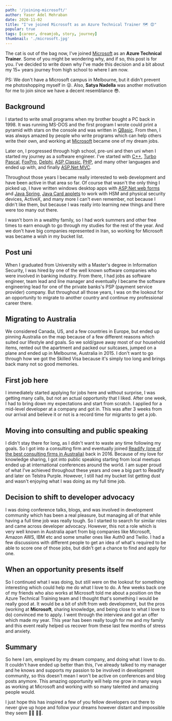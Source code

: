 ```yaml
---
path: '/joining-microsoft/'
author: Yaser Adel Mehraban
date: 2020-11-02
title: "I've joined Microsoft as an Azure Technical Trainer 🗺️ 😍"
popular: true
tags: [career, dreamjob, story, journey]
thumbnail: './microsoft.jpg'
---
```


The cat is out of the bag now, I've joined [Microsoft](https://www.microsoft.com/) as an **Azure Technical Trainer**. Some of you might be wondering why, and if so, this post is for you. I've decided to write down why I've made this decision and a bit about my 15+ years journey from high school to where I am now.

PS: We don't have a Microsoft campus in Melbourne, but it didn't prevent me photoshopping myself in 😜. Also, **Satya Nadella** was another motivation for me to join since we have a decent resemblance 😎.

<!--more-->

## Background

I started to write small programs when my brother bought a PC back in 1998. It was running MS-DOS and the first program I wrote could print a pyramid with stars on the console and was written in [QBasic](https://en.wikipedia.org/wiki/QBasic#:~:text=QBasic%20is%20an%20integrated%20development,on%20demand%20within%20the%20IDE.). From then, I was always amazed by people who write programs which can help others write their own, and working at [Microsoft](https://www.microsoft.com/) became one of my dream jobs.

Later on, I progressed through high school, pre-uni and then uni when I started my journey as a software engineer. I've started with [C++](https://en.wikipedia.org/wiki/C%2B%2B), [Turbo Pascal](https://en.wikipedia.org/wiki/Turbo_Pascal), [FoxPro](https://en.wikipedia.org/wiki/FoxPro), [Delphi](https://en.wikipedia.org/wiki/Delphi_(software)), [ASP Classic](https://en.wikipedia.org/wiki/Active_Server_Pages), [PHP](https://en.wikipedia.org/wiki/PHP), and many other languages and ended up with, and finally [ASP.Net MVC](https://en.wikipedia.org/wiki/ASP.NET_MVC).

Throughout those years I became really interested to web development and have been active in that area so far. Of course that wasn't the only thing I picked up, I have written windows desktop apps with [ASP.Net web forms](https://en.wikipedia.org/wiki/ASP.NET_Web_Forms) and [Java Spring](https://en.wikipedia.org/wiki/Spring_Framework), [Java Card applets](https://en.wikipedia.org/wiki/Java_Card) to work with HSM and physical security devices, ActiveX, and many more I can't even remember, not because I didn't like them, but because I was really into learning new things and there were too many out there.

I wasn't born in a wealthy family, so I had work summers and other free times to earn enough to go through my studies for the rest of the year. And we don't have big companies represented in Iran, so working for Microsoft was became a wish in my bucket list.

## Post uni

When I graduated from University with a Master's degree in Information Security, I was hired by one of the well known software companies who were involved in banking industry. From there, I had jobs as software engineer, team lead and line manager and eventually I became the software engineering lead for one of the private banks's PSP (payment service provider) company. But throughout all those years, I was on the lookout for an opportunity to migrate to another country and continue my professional career there.

## Migrating to Australia

We considered Canada, US, and a few countries in Europe, but ended up pinning Australia on the map because of a few different reasons which suited our lifestyle and goals. So we sold/gave away most of our household items, rented out the apartment and packed our suitcases, jumped on a plane and ended up in Melbourne, Australia in 2015. I don't want to go through how we got the Skilled Visa because it's simply too long and brings back many not so good memories.

## First job here

I immediately started applying for jobs here and without surprise, I was getting many calls, but not an actual opportunity that I liked. After one week, I had to bring down my expectations and start from scratch. I applied for a mid-level developer at a company and got in. This was after 3 weeks from our arrival and believe it or not is a record time for migrants to get a job.

## Moving into consulting and public speaking

I didn't stay there for long, as I didn't want to waste any time following my goals. So I got into a consulting firm and eventually joined [Readify (one of the best consulting firms in Australia)](https://www.linkedin.com/company/readify/?originalSubdomain=au) back in 2016. Because of my love for knowledge sharing, I got into public speaking starting from local meetups ended up at international conferences around the world. I am super proud of what I've achieved throughout these years and owe a big part to Readify and later on Telstra Purple. However, I still had my bucket list getting dust and wasn't enjoying what I was doing as my full time job.

## Decision to shift to developer advocacy

I was doing conference talks, blogs, and was involved in development community which has been a real pleasure, but managing all of that while having a full time job was really tough. So I started to search for similar roles and came across developer advocacy. However, this not a role which is very well known in Australia apart from big companies like Microsoft, Amazon AWS, IBM etc and some smaller ones like Auth0 and Twilio. I had a few discussions with different people to get an idea of what's required to be able to score one of those jobs, but didn't get a chance to find and apply for one.

## When an opportunity presents itself

So I continued what I was doing, but still were on the lookout for something interesting which could help me do what I love to do. A few weeks back one of my friends who also works at Microsoft told me about a position on the Azure Technical Training team and I thought that's something I would be really good at. It would be a bit of shift from web development, but the pros (working at **Microsoft**, sharing knowledge, and being close to what I love to do) convinced me to apply. I went through the interview and got an offer which made my year. This year has been really tough for me and my family and this event really helped us recover from these last few months of stress and anxiety.

## Summary

So here I am, employed by my dream company, and doing what I love to do. It couldn't have ended up better than this, I've already talked to my manager and he knows and supports my passion to be involved in development community, so this doesn't mean I won't be active on conferences and blog posts anymore. This amazing opportunity will help me grow in many ways as working at Microsoft and working with so many talented and amazing people would.

I just hope this has inspired a few of you fellow developers out there to never give up hope and follow your dreams however distant and impossible they seem 🤘🏽 💪🏽.